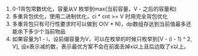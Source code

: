 1. 0-1背包常数优化，容量从V 枚举到max(当前容量，V - 之后的容量和)
2. 多重背包优化，使用二进制优化，ci * cnt >= V 时用完全背包优化
3. 多重背包只有可行性要求时可以做到 O(V * N)，dp数组存达到当前值最多还能余下多少个当前物品
4. 如果容量为1 - i，设前缀容量为V，可以在枚举的时候只枚举到[V - (i - 1) ^ 2, V], 设x表示减的数，表示最优方案不会在前面丢掉x以上且后边取了x以上。

